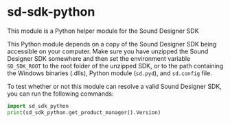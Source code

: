 # sd-sdk-python
This module is a Python helper module for the Sound Designer SDK

This Python module depends on a copy of the Sound Designer SDK being accessible on your computer. Make sure you have unzipped the Sound Designer SDK somewhere and then set the environment variable `SD_SDK_ROOT` to the root folder of the unzipped SDK, or to the path containing the Windows binaries (.dlls), Python module (`sd.pyd`), and `sd.config` file.

To test whether or not this module can resolve a valid Sound Designer SDK, you can run the following commands:

```python
import sd_sdk_python
print(sd_sdk_python.get_product_manager().Version)
```
